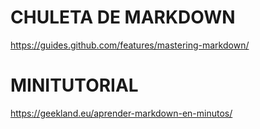 # CHULETA DE MARKDOWN

https://guides.github.com/features/mastering-markdown/


# MINITUTORIAL

https://geekland.eu/aprender-markdown-en-minutos/

